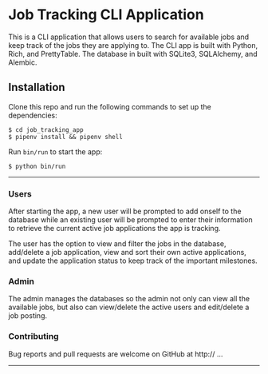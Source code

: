 # Job Tracking CLI Application

This is a CLI application that allows users to search for available jobs and keep track of the jobs they are applying to. The CLI app is built with Python, Rich, and PrettyTable. The database in built with SQLite3, SQLAlchemy, and Alembic.

## Installation

Clone this repo and run the following commands to set up the dependencies:

```console
$ cd job_tracking_app
$ pipenv install && pipenv shell
```

Run `bin/run`  to start the app:
```console
$ python bin/run
```

***

### Users
After starting the app, a new user will be prompted to add onself to the database while an existing user will be prompted to enter their information to retrieve the current active job applications the app is tracking.

The user has the option to view and filter the jobs in the database, add/delete a job application, view and sort their own active applications, and update the application status to keep track of the important milestones.

### Admin
The admin manages the databases so the admin not only can view all the available jobs, but also can view/delete the active users and edit/delete a job posting.

### Contributing

Bug reports and pull requests are welcome on GitHub at http:// ...

***
